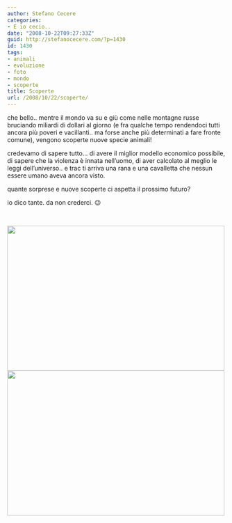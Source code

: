```yaml
---
author: Stefano Cecere
categories:
- E io cecio..
date: "2008-10-22T09:27:33Z"
guid: http://stefanocecere.com/?p=1430
id: 1430
tags:
- animali
- evoluzione
- foto
- mondo
- scoperte
title: Scoperte
url: /2008/10/22/scoperte/
---
```


che bello.. mentre il mondo va su e giù come nelle montagne russe bruciando miliardi di dollari al giorno (e fra qualche tempo rendendoci tutti ancora più poveri e vacillanti.. ma forse anche più determinati a fare fronte comune), vengono scoperte nuove specie animali!

credevamo di sapere tutto&#8230; di avere il miglior modello economico possibile, di sapere che la violenza è innata nell&#8217;uomo, di aver calcolato al meglio le leggi dell&#8217;universo.. e trac ti arriva una rana e una cavalletta che nessun essere umano aveva ancora visto.

quante sorprese e nuove scoperte ci aspetta il prossimo futuro?

io dico tante. da non crederci. 😉

 

[<img class="aligncenter size-full wp-image-1431" title="17" src="http://stefanocecere.com/wp-content/uploads/sites/3/2008/10/17.jpg" alt="" width="500" height="333" srcset="http://stefanocecere.com/wp-content/uploads/sites/3/2008/10/17.jpg 500w, http://stefanocecere.com/wp-content/uploads/sites/3/2008/10/17-300x200.jpg 300w" sizes="(max-width: 500px) 100vw, 500px" />](http://stefanocecere.com/wp-content/uploads/sites/3/2008/10/17.jpg)[<img class="aligncenter size-full wp-image-1432" title="24" src="http://stefanocecere.com/wp-content/uploads/sites/3/2008/10/24.jpg" alt="" width="500" height="333" srcset="http://stefanocecere.com/wp-content/uploads/sites/3/2008/10/24.jpg 500w, http://stefanocecere.com/wp-content/uploads/sites/3/2008/10/24-300x200.jpg 300w" sizes="(max-width: 500px) 100vw, 500px" />](http://stefanocecere.com/wp-content/uploads/sites/3/2008/10/24.jpg)